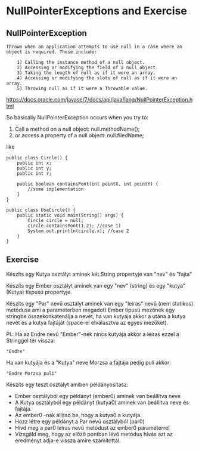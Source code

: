 # NullPointerExceptions and Exercise

## NullPointerException
~~~~
Thrown when an application attempts to use null in a case where an object is required. These include:

    1) Calling the instance method of a null object.
    2) Accessing or modifying the field of a null object.
    3) Taking the length of null as if it were an array.
    4) Accessing or modifying the slots of null as if it were an array.
    5) Throwing null as if it were a Throwable value. 
~~~~
https://docs.oracle.com/javase/7/docs/api/java/lang/NullPointerException.html


So basically NullPointerException occurs when you try to:
1) Call a method on a null object: null.methodName();
2) or access a property of a null object: null.filedName;

like
~~~~
public class Circle() {
    public int x;
    public int y;
    public int r;
    
    public boolean containsPont(int pointX, int pointY) {
        //some implementation
    }
}

public class UseCircle() {
    public static void main(String[] args) {
        Circle circle = null;
        circle.containsPont(1,2); //case 1)
        System.out.println(circle.x); //case 2
    }
}
~~~~

## Exercise

Készíts egy Kutya osztályt aminek két String propertyje van "nev" és "fajta"

Készíts egy Ember osztályt aminek van egy "nev" (string) és egy "kutya" (Kutya) tíspusú propertyje.

Készíts egy "Par" nevű osztályt aminek van egy "leiras" nevű (nem statikus) metódusa ami a paraméterben megadott Ember típusú mezőnek egy stringbe összekonkatenálja a nevét, ha van kutyája akkor a utána a kutya nevét és a kutya fajtáját (space-el elválasztva az egyes mezőket).

Pl.: Ha az Endre nevű "Ember"-nek nincs kutyája akkor a leiras ezzel a Stringgel tér vissza:
~~~
"Endre"
~~~
Ha van kutyája és a "Kutya" neve Morzsa a fajtája pedig puli akkor:
~~~
"Endre Morzsa puli"
~~~

Készíts egy teszt osztályt amiben példányosítasz:
 * Ember osztályból egy példányt (ember0) aminek van beállítva neve
 * A Kutya osztályból egy példányt (kutya0) aminek van beállítva neve és fajtája.
 * Az ember0 -nak állítsd be, hogy a kutya0 a kutyája.
 * Hozz létre egy példányt a Par nevű osztályból (par0)
 * Hívd meg a par0 leiras nevű metódust az ember0 paraméterrel
 * Vizsgáld meg, hogy az előző pontban lévő metódus hívás azt az eredményt adja-e vissza amire számítottál.